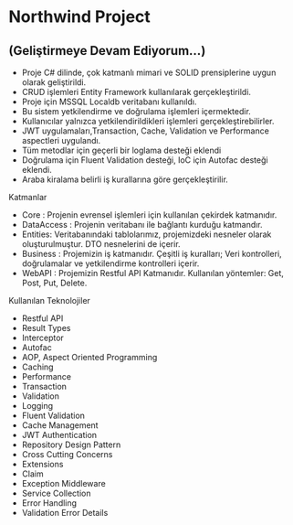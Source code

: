 # Northwind Project
## (Geliştirmeye Devam Ediyorum...)
<ul>
  <li> Proje C# dilinde, çok katmanlı mimari ve SOLID prensiplerine uygun olarak geliştirildi. </li>
  <li> CRUD işlemleri Entity Framework kullanılarak gerçekleştirildi. </li>
  <li> Proje için MSSQL Localdb veritabanı kullanıldı. </li>
  <li> Bu sistem yetkilendirme ve doğrulama işlemleri içermektedir. </li>
  <li> Kullanıcılar yalnızca yetkilendirildikleri işlemleri gerçekleştirebilirler. </li>
  <li> JWT uygulamaları,Transaction, Cache, Validation ve Performance aspectleri uygulandı. </li>
  <li> Tüm metodlar için geçerli bir loglama desteği eklendi </li>
  <li> Doğrulama için Fluent Validation desteği, IoC için Autofac desteği eklendi. </li>
  <li> Araba kiralama belirli iş kurallarına göre gerçekleştirilir. </li>
</ul>
Katmanlar
<ul>
  <li> Core : Projenin evrensel işlemleri için kullanılan çekirdek katmanıdır. </li>
  <li> DataAccess : Projenin veritabanı ile bağlantı kurduğu katmandır. </li>
  <li> Entities: Veritabanındaki tablolarımız, projemizdeki nesneler olarak oluşturulmuştur. DTO nesnelerini de içerir. </li>
  <li> Business : Projemizin iş katmanıdır. Çeşitli iş kuralları; Veri kontrolleri, doğrulamalar ve yetkilendirme kontrolleri içerir. </li>
  <li> WebAPI : Projemizin Restful API Katmanıdır. Kullanılan yöntemler: Get, Post, Put, Delete. </li>
</ul>
Kullanılan Teknolojiler
<ul>
  <li> Restful API </li>
  <li> Result Types </li>
  <li> Interceptor </li>
  <li> Autofac </li>
  <li> AOP, Aspect Oriented Programming </li>
  <li> Caching </li>
  <li> Performance </li>
  <li> Transaction </li>
  <li> Validation </li>
  <li> Logging </li>
  <li> Fluent Validation </li>
  <li> Cache Management </li>
  <li> JWT Authentication </li>
  <li> Repository Design Pattern </li>
  <li> Cross Cutting Concerns </li>
  <li> Extensions </li>
  <li> Claim </li>
  <li> Exception Middleware </li>
  <li> Service Collection </li>
  <li> Error Handling </li>
  <li> Validation Error Details </li>
 </ul>
